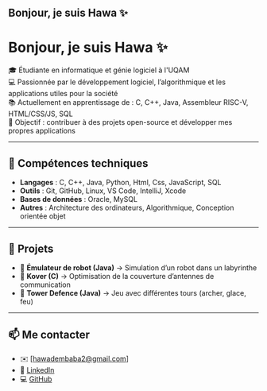 ## Bonjour, je suis Hawa ✨

# Bonjour, je suis Hawa ✨

🎓 Étudiante en informatique et génie logiciel à l'UQAM  
💻 Passionnée par le développement logiciel, l’algorithmique et les applications utiles pour la société    
📚 Actuellement en apprentissage de : C, C++, Java, Assembleur RISC-V, HTML/CSS/JS, SQL  
🚀 Objectif : contribuer à des projets open-source et développer mes propres applications  

---

## 🔧 Compétences techniques
- **Langages** : C, C++, Java, Python, Html, Css, JavaScript, SQL  
- **Outils** : Git, GitHub, Linux, VS Code, IntelliJ, Xcode  
- **Bases de données** : Oracle, MySQL  
- **Autres** : Architecture des ordinateurs, Algorithmique, Conception orientée objet  

---

## 📌 Projets
- 🐢 **Émulateur de robot (Java)** → Simulation d’un robot dans un labyrinthe  
- 📶 **Kover (C)** → Optimisation de la couverture d’antennes de communication  
- 🏰 **Tower Defence (Java)** → Jeu avec différentes tours (archer, glace, feu)  
 

---

## 📫 Me contacter
- ✉️ [hawadembaba2@gmail.com]  
- 🔗 [LinkedIn](https://linkedin.com/in/hawaba04)
- 💻 [GitHub](https://github.com/bahawa04)  

